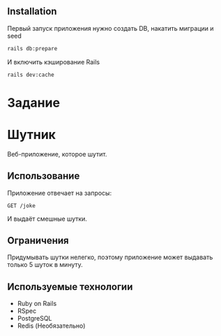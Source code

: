 ## Installation

Первый запуск приложения нужно создать DB, накатить миграции и seed

```sh
rails db:prepare

```
И включить кэширование Rails

```sh
rails dev:cache

```

# Задание
# Шутник

Веб-приложение, которое шутит.

## Использование

Приложение отвечает на запросы:

    GET /joke

И выдаёт смешные шутки.

## Ограничения

Придумывать шутки нелегко, поэтому приложение может выдавать только 5 шуток в минуту.

## Используемые технологии

* Ruby on Rails
* RSpec
* PostgreSQL
* Redis (Необязательно)
